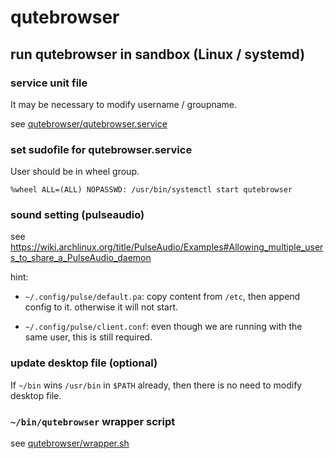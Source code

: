 # qutebrowser

## run qutebrowser in sandbox (Linux / systemd)

### service unit file

It may be necessary to modify username / groupname.

see [qutebrowser/qutebrowser.service](qutebrowser/qutebrowser.service)

### set sudofile for qutebrowser.service

User should be in wheel group.

```console
%wheel ALL=(ALL) NOPASSWD: /usr/bin/systemctl start qutebrowser
```

### sound setting (pulseaudio)

see <https://wiki.archlinux.org/title/PulseAudio/Examples#Allowing_multiple_users_to_share_a_PulseAudio_daemon>

hint:

- `~/.config/pulse/default.pa`: copy content from `/etc`, then append config
  to it. otherwise it will not start.

- `~/.config/pulse/client.conf`: even though we are running with the same
  user, this is still required.

### update desktop file (optional)

If `~/bin` wins `/usr/bin` in `$PATH` already, then there is no need to modify
desktop file.

### `~/bin/qutebrowser` wrapper script

see [qutebrowser/wrapper.sh](qutebrowser/wrapper.sh)
